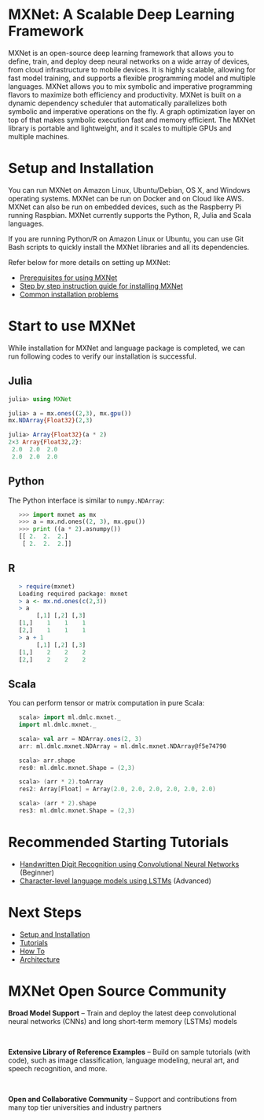 # MXNet: A Scalable Deep Learning Framework
MXNet is an open-source deep learning framework that allows you to define, train, and deploy deep neural networks on a wide array of devices, from cloud infrastructure to mobile devices.
It is highly scalable, allowing for fast model training, and supports a flexible programming model and multiple languages. MXNet allows you to mix symbolic and imperative programming flavors to maximize both efficiency and productivity.
MXNet is built on a dynamic dependency scheduler that automatically parallelizes both symbolic and imperative operations on the fly.
A graph optimization layer on top of that makes symbolic execution fast and memory efficient. The MXNet library is portable and lightweight, and it scales to multiple GPUs and multiple machines.


# Setup and Installation
You can run MXNet on Amazon Linux, Ubuntu/Debian, OS X, and Windows operating systems. MXNet can be run on Docker and on Cloud like AWS. MXNet can also be run on embedded devices, such as the Raspberry Pi running Raspbian. MXNet currently supports the Python, R, Julia and Scala languages.

If you are running Python/R on Amazon Linux or Ubuntu, you can use Git Bash scripts to quickly install the MXNet libraries and all its dependencies.

Refer below for more details on setting up MXNet:
* [Prerequisites for using MXNet](http://mxnet.io/get_started/setup.html#prerequisites)
* [Step by step instruction guide for installing MXNet](http://mxnet.io/get_started/setup.html#overview)
* [Common installation problems](http://mxnet.io/get_started/setup.html#common-installation-problems)

# Start to use MXNet

While installation for  MXNet and language package is completed, we can run following codes to verify our installation is successful.

## Julia
```julia
julia> using MXNet

julia> a = mx.ones((2,3), mx.gpu())
mx.NDArray{Float32}(2,3)

julia> Array{Float32}(a * 2)
2×3 Array{Float32,2}:
 2.0  2.0  2.0
 2.0  2.0  2.0
```

## Python

The Python interface is similar to `numpy.NDArray`:

 ```python
    >>> import mxnet as mx
    >>> a = mx.nd.ones((2, 3), mx.gpu())
    >>> print ((a * 2).asnumpy())
    [[ 2.  2.  2.]
     [ 2.  2.  2.]]
 ```

## R

 ```r
    > require(mxnet)
    Loading required package: mxnet
    > a <- mx.nd.ones(c(2,3))
    > a
         [,1] [,2] [,3]
    [1,]    1    1    1
    [2,]    1    1    1
    > a + 1
         [,1] [,2] [,3]
    [1,]    2    2    2
    [2,]    2    2    2
 ```

## Scala

You can perform tensor or matrix computation in pure Scala:

 ```scala
    scala> import ml.dmlc.mxnet._
    import ml.dmlc.mxnet._

    scala> val arr = NDArray.ones(2, 3)
    arr: ml.dmlc.mxnet.NDArray = ml.dmlc.mxnet.NDArray@f5e74790

    scala> arr.shape
    res0: ml.dmlc.mxnet.Shape = (2,3)

    scala> (arr * 2).toArray
    res2: Array[Float] = Array(2.0, 2.0, 2.0, 2.0, 2.0, 2.0)

    scala> (arr * 2).shape
    res3: ml.dmlc.mxnet.Shape = (2,3)
 ```
# Recommended Starting Tutorials

* [Handwritten Digit Recognition using Convolutional Neural Networks](http://mxnet.io/tutorials/python/mnist.html) (Beginner)
* [Character-level language models using LSTMs](http://mxnet.io/tutorials/python/char_lstm.html) (Advanced)


# Next Steps
* [Setup and Installation](http://mxnet.io/get_started/setup.html)
* [Tutorials](http://mxnet.io/tutorials/index.html)
* [How To](http://mxnet.io/how_to/index.html)
* [Architecture](http://mxnet.io/architecture/index.html)


# MXNet Open Source Community

**Broad Model Support** – Train and deploy the latest deep convolutional neural networks (CNNs) and long short-term memory (LSTMs) models


&nbsp;

**Extensive Library of Reference Examples** – Build on sample tutorials (with code), such as image classification, language modeling, neural art, and speech recognition, and more.  


&nbsp;

**Open and Collaborative Community** – Support and contributions from many top tier universities and industry partners


&nbsp;
